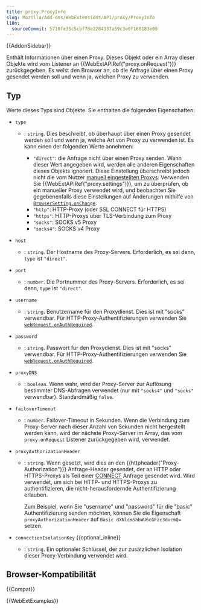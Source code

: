 ```yaml
---
title: proxy.ProxyInfo
slug: Mozilla/Add-ons/WebExtensions/API/proxy/ProxyInfo
l10n:
  sourceCommit: 5710fe35c5cbf78e2284337a59c3e0f168183e00
---
```


{{AddonSidebar}}

Enthält Informationen über einen Proxy. Dieses Objekt oder ein Array dieser Objekte wird vom Listener an {{WebExtAPIRef("proxy.onRequest")}} zurückgegeben. Es weist den Browser an, ob die Anfrage über einen Proxy gesendet werden soll und wenn ja, welchen Proxy zu verwenden.

## Typ

Werte dieses Typs sind Objekte. Sie enthalten die folgenden Eigenschaften:

- `type`

  - : `string`. Dies beschreibt, ob überhaupt über einen Proxy gesendet werden soll und wenn ja, welche Art von Proxy zu verwenden ist. Es kann einen der folgenden Werte annehmen:

    - `"direct"`: die Anfrage nicht über einen Proxy senden. Wenn dieser Wert angegeben wird, werden alle anderen Eigenschaften dieses Objekts ignoriert. Diese Einstellung überschreibt jedoch nicht die vom Nutzer [manuell eingestellten Proxys](https://support.mozilla.org/de/kb/verbindungseinstellungen-bei-firefox). Verwenden Sie {{WebExtAPIRef("proxy.settings")}}, um zu überprüfen, ob ein manueller Proxy verwendet wird, und beobachten Sie gegebenenfalls diese Einstellungen auf Änderungen mithilfe von [`BrowserSetting.onChange`](/de/docs/Mozilla/Add-ons/WebExtensions/API/types/BrowserSetting/onChange).
    - `"http"`: HTTP-Proxy (oder SSL CONNECT für HTTPS)
    - `"https"`: HTTP-Proxys über TLS-Verbindung zum Proxy
    - `"socks"`: SOCKS v5 Proxy
    - `"socks4"`: SOCKS v4 Proxy

- `host`
  - : `string`. Der Hostname des Proxy-Servers. Erforderlich, es sei denn, `type` ist `"direct"`.
- `port`
  - : `number`. Die Portnummer des Proxy-Servers. Erforderlich, es sei denn, `type` ist `"direct"`.
- `username`
  - : `string`. Benutzername für den Proxydienst. Dies ist mit "socks" verwendbar. Für HTTP-Proxy-Authentifizierungen verwenden Sie [`webRequest.onAuthRequired`](/de/docs/Mozilla/Add-ons/WebExtensions/API/webRequest/onAuthRequired).
- `password`
  - : `string`. Passwort für den Proxydienst. Dies ist mit "socks" verwendbar. Für HTTP-Proxy-Authentifizierungen verwenden Sie [`webRequest.onAuthRequired`](/de/docs/Mozilla/Add-ons/WebExtensions/API/webRequest/onAuthRequired).
- `proxyDNS`
  - : `boolean`. Wenn wahr, wird der Proxy-Server zur Auflösung bestimmter DNS-Abfragen verwendet (nur mit `"socks4"` und `"socks"` verwendbar). Standardmäßig `false`.
- `failoverTimeout`
  - : `number`. Failover-Timeout in Sekunden. Wenn die Verbindung zum Proxy-Server nach dieser Anzahl von Sekunden nicht hergestellt werden kann, wird der nächste Proxy-Server im Array, das vom `proxy.onRequest` Listener zurückgegeben wird, verwendet.
- `proxyAuthorizationHeader`

  - : `string`. Wenn gesetzt, wird dies an den {{httpheader("Proxy-Authorization")}} Anfrage-Header gesendet, der an HTTP oder HTTPS-Proxys als Teil einer [CONNECT](/de/docs/Web/HTTP/Methods/CONNECT) Anfrage gesendet wird. Wird verwendet, um sich bei HTTP- und HTTPS-Proxys zu authentifizieren, die nicht-herausfordernde Authentifizierung erlauben.

    Zum Beispiel, wenn Sie "username" und "password" für die "basic" Authentifizierung senden möchten, können Sie die Eigenschaft `proxyAuthorizationHeader` auf `Basic dXNlcm5hbWU6cGFzc3dvcmQ=` setzen.

- `connectionIsolationKey` {{optional_inline}}
  - : `string`. Ein optionaler Schlüssel, der zur zusätzlichen Isolation dieser Proxy-Verbindung verwendet wird.

## Browser-Kompatibilität

{{Compat}}

{{WebExtExamples}}
